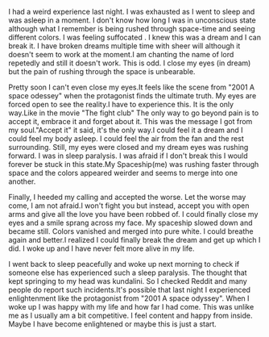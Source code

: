 I had a weird experience last night. I was exhausted as I went to sleep and was asleep in a moment. I don't know how long I was
in unconscious state although what I remember is being rushed through space-time and seeing different colors. I was feeling suffocated
. I knew this was a dream and I can break it. I have broken dreams multiple time with sheer will although it doesn't seem
to work at the moment.I am chanting the name of lord repetedly and still it doesn't work. This is odd. I close my eyes (in dream)
but the pain of rushing through the space is unbearable.

Pretty soon I can't even close my eyes.It feels like the scene from
"2001 A space odessey" when the protagonist finds the ultimate truth. My eyes are forced open to see the reality.I have to experience
this. It is the only way.Like in the movie "The fight club" The only way to go beyond pain is to accept it, embrace it and forget about it.
This was the message I got from my soul."Accept it" it said, it's the only way.I could feel it a dream and I could feel my body asleep.
I could feel the air from the fan and the rest surrounding. Still, my eyes were closed and my dream eyes was rushing forward.
I was in sleep paralysis. I was afraid if I don't break this I would forever be stuck in this state.My Spaceship(me) was rushing
faster through space and the colors appeared weirder and seems to merge into one another.

Finally, I heeded my calling and accepted the worse. Let the worse may come, I am not afraid.I won't fight you but instead, accept you
with open arms and give all the love you have been robbed of. I could finally close my eyes and a smile sprang across my face. My spaceship slowed down and became still. Colors vanished and merged into pure white. I could breathe again and better.I realized I could finally break
the dream and get up which I did. I woke up and I have never felt more alive in my life.

I went back to sleep peacefully and woke up next morning to check if someone else has experienced such a sleep paralysis. The thought that
kept springing to my head was kundalini. So I checked Reddit and many people do report such incidents.It's possible that last night I experienced
enlightenment like the protagonist from "2001 A space odyssey". When I woke up I was happy with my life and how far I had come. This was unlike me
as I usually am a bit competitive. I feel content and happy from inside. Maybe I have become enlightened or
maybe this is just a start.
